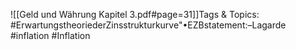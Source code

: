 
![[Geld und Währung Kapitel 3.pdf#page=31]]Tags & Topics:
   #ErwartungstheoriederZinsstrukturkurve"•EZBstatement:–Lagarde
   #inflation
   #Inflation